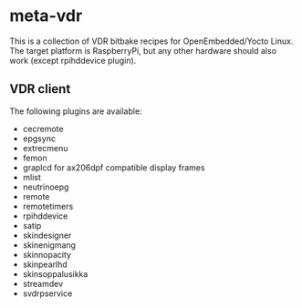 meta-vdr
=============

This is a collection of VDR bitbake recipes for OpenEmbedded/Yocto Linux. The target platform is RaspberryPi, but any other hardware should also work (except rpihddevice plugin).

VDR client
----------

The following plugins are available:

* cecremote
* epgsync
* extrecmenu
* femon
* graplcd for ax206dpf compatible display frames
* mlist
* neutrinoepg
* remote
* remotetimers
* rpihddevice
* satip
* skindesigner
* skinenigmang
* skinnopacity
* skinpearlhd
* skinsoppalusikka 
* streamdev
* svdrpservice

